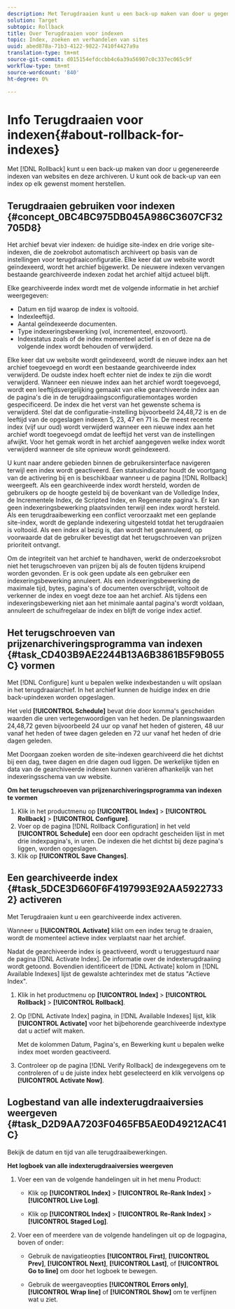 ```yaml
---
description: Met Terugdraaien kunt u een back-up maken van door u gegenereerde indexen van websites en deze archiveren. U kunt ook de back-up van een index op elk gewenst moment herstellen.
solution: Target
subtopic: Rollback
title: Over Terugdraaien voor indexen
topic: Index, zoeken en verhandelen van sites
uuid: abed878a-71b3-4122-9822-7410f4427a9a
translation-type: tm+mt
source-git-commit: d015154efdccbb4c6a39a56907c0c337ec065c9f
workflow-type: tm+mt
source-wordcount: '840'
ht-degree: 0%

---
```



# Info Terugdraaien voor indexen{#about-rollback-for-indexes}

Met [!DNL Rollback] kunt u een back-up maken van door u gegenereerde indexen van websites en deze archiveren. U kunt ook de back-up van een index op elk gewenst moment herstellen.

## Terugdraaien gebruiken voor indexen {#concept_0BC4BC975DB045A986C3607CF32705D8}

Het archief bevat vier indexen: de huidige site-index en drie vorige site-indexen, die de zoekrobot automatisch archiveert op basis van de instellingen voor terugdraaiconfiguratie. Elke keer dat uw website wordt geïndexeerd, wordt het archief bijgewerkt. De nieuwere indexen vervangen bestaande gearchiveerde indexen zodat het archief altijd actueel blijft.

Elke gearchiveerde index wordt met de volgende informatie in het archief weergegeven:

* Datum en tijd waarop de index is voltooid.
* Indexleeftijd.
* Aantal geïndexeerde documenten.
* Type indexeringsbewerking (vol, incrementeel, enzovoort).
* Indexstatus zoals of de index momenteel actief is en of deze na de volgende index wordt behouden of verwijderd.

Elke keer dat uw website wordt geïndexeerd, wordt de nieuwe index aan het archief toegevoegd en wordt een bestaande gearchiveerde index verwijderd. De oudste index hoeft echter niet de index te zijn die wordt verwijderd. Wanneer een nieuwe index aan het archief wordt toegevoegd, wordt een leeftijdsvergelijking gemaakt van elke gearchiveerde index aan de pagina&#39;s die in de terugdraaiingsconfiguratiemontages worden gespecificeerd. De index die het verst van het gewenste schema is verwijderd. Stel dat de configuratie-instelling bijvoorbeeld 24,48,72 is en de leeftijd van de opgeslagen indexen 5, 23, 47 en 71 is. De meest recente index (vijf uur oud) wordt verwijderd wanneer een nieuwe index aan het archief wordt toegevoegd omdat de leeftijd het verst van de instellingen afwijkt. Voor het gemak wordt in het archief aangegeven welke index wordt verwijderd wanneer de site opnieuw wordt geïndexeerd.

U kunt naar andere gebieden binnen de gebruikersinterface navigeren terwijl een index wordt geactiveerd. Een statusindicator houdt de voortgang van de activering bij en is beschikbaar wanneer u de pagina [!DNL Rollback] weergeeft. Als een gearchiveerde index wordt hersteld, worden de gebruikers op de hoogte gesteld bij de bovenkant van de Volledige Index, de Incrementele Index, de Scripted Index, en Regenerate pagina&#39;s. Er kan geen indexeringsbewerking plaatsvinden terwijl een index wordt hersteld. Als een terugdraaibewerking een conflict veroorzaakt met een geplande site-index, wordt de geplande indexering uitgesteld totdat het terugdraaien is voltooid. Als een index al bezig is, dan wordt het geannuleerd, op voorwaarde dat de gebruiker bevestigt dat het terugschroeven van prijzen prioriteit ontvangt.

Om de integriteit van het archief te handhaven, werkt de onderzoeksrobot niet het terugschroeven van prijzen bij als de fouten tijdens kruipend worden gevonden. Er is ook geen update als een gebruiker een indexeringsbewerking annuleert. Als een indexeringsbewerking de maximale tijd, bytes, pagina&#39;s of documenten overschrijdt, voltooit de verkenner de index en voegt deze toe aan het archief. Als tijdens een indexeringsbewerking niet aan het minimale aantal pagina&#39;s wordt voldaan, annuleert de schuifregelaar de index en blijft de vorige index actief.

## Het terugschroeven van prijzenarchiveringsprogramma van indexen {#task_CD403B9AE2244B13A6B3861B5F9B055C} vormen

Met [!DNL Configure] kunt u bepalen welke indexbestanden u wilt opslaan in het terugdraaiarchief. In het archief kunnen de huidige index en drie back-upindexen worden opgeslagen.

Het veld **[!UICONTROL Schedule]** bevat drie door komma&#39;s gescheiden waarden die uren vertegenwoordigen van het heden. De planningswaarden 24,48,72 geven bijvoorbeeld 24 uur op vanaf het heden of gisteren, 48 uur vanaf het heden of twee dagen geleden en 72 uur vanaf het heden of drie dagen geleden.

Met Doorgaan zoeken worden de site-indexen gearchiveerd die het dichtst bij een dag, twee dagen en drie dagen oud liggen. De werkelijke tijden en data van de gearchiveerde indexen kunnen variëren afhankelijk van het indexeringsschema van uw website.

**Om het terugschroeven van prijzenarchiveringsprogramma van indexen te vormen**

1. Klik in het productmenu op **[!UICONTROL Index]** > **[!UICONTROL Rollback]** > **[!UICONTROL Configure]**.
1. Voer op de pagina [!DNL Rollback Configuration] in het veld **[!UICONTROL Schedule]** een door een opdracht gescheiden lijst in met drie indexpagina&#39;s, in uren. De indexen die het dichtst bij deze pagina&#39;s liggen, worden opgeslagen.
1. Klik op **[!UICONTROL Save Changes]**.

## Een gearchiveerde index {#task_5DCE3D660F6F4197993E92AA59227332} activeren

Met Terugdraaien kunt u een gearchiveerde index activeren.

Wanneer u **[!UICONTROL Activate]** klikt om een index terug te draaien, wordt de momenteel actieve index verplaatst naar het archief.

Nadat de gearchiveerde index is geactiveerd, wordt u teruggestuurd naar de pagina [!DNL Activate Index]. De informatie over de indexterugdraaiing wordt getoond. Bovendien identificeert de [!DNL Activate] kolom in [!DNL Available Indexes] lijst de gewalste achterindex met de status &quot;Actieve Index&quot;.

1. Klik in het productmenu op **[!UICONTROL Index]** > **[!UICONTROL Rollback]** > **[!UICONTROL Rollback]**.
1. Op [!DNL Activate Index] pagina, in [!DNL Available Indexes] lijst, klik **[!UICONTROL Activate]** voor het bijbehorende gearchiveerde indextype dat u actief wilt maken.

   Met de kolommen Datum, Pagina&#39;s, en Bewerking kunt u bepalen welke index moet worden geactiveerd.
1. Controleer op de pagina [!DNL Verify Rollback] de indexgegevens om te controleren of u de juiste index hebt geselecteerd en klik vervolgens op **[!UICONTROL Activate Now]**.

## Logbestand van alle indexterugdraaiversies weergeven {#task_D2D9AA7203F0465FB5AE0D49212AC41C}

Bekijk de datum en tijd van alle terugdraaibewerkingen.

**Het logboek van alle indexterugdraaiversies weergeven**

1. Voer een van de volgende handelingen uit in het menu Product:

   * Klik op **[!UICONTROL Index]** > **[!UICONTROL Re-Rank Index]** > **[!UICONTROL Live Log]**.

   * Klik op **[!UICONTROL Index]** > **[!UICONTROL Re-Rank Index]** > **[!UICONTROL Staged Log]**.

1. Voer een of meerdere van de volgende handelingen uit op de logpagina, boven of onder:

   * Gebruik de navigatieopties **[!UICONTROL First]**, **[!UICONTROL Prev]**, **[!UICONTROL Next]**, **[!UICONTROL Last]**, of **[!UICONTROL Go to line]** om door het logboek te bewegen.

   * Gebruik de weergaveopties **[!UICONTROL Errors only]**, **[!UICONTROL Wrap line]** of **[!UICONTROL Show]** om te verfijnen wat u ziet.

